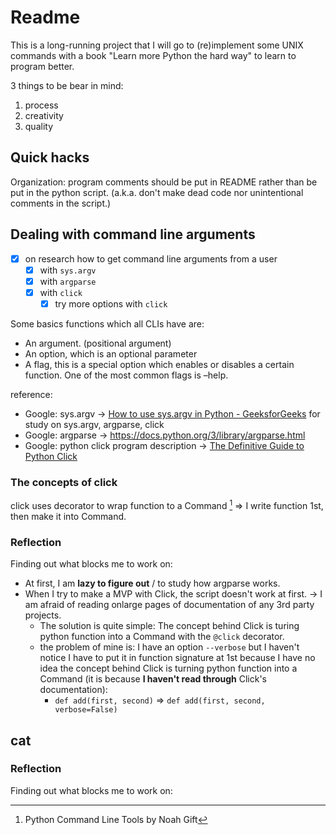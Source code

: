 # Readme

This is a long-running project that I will go to (re)implement some UNIX commands with a book "Learn more Python the hard way" to learn to program better.

3 things to be bear in mind:
1. process
2. creativity
3. quality

## Quick hacks

Organization: program comments should be put in README rather than be put in the python script. (a.k.a. don't make dead code nor unintentional comments in the script.)

## Dealing with command line arguments

- [x] on research how to get command line arguments from a user
    - [x] with `sys.argv`
    - [x] with `argparse`
    - [x] with `click`
        - [x] try more options with `click` 

Some basics functions which all CLIs have are:
- An argument. (positional argument)
- An option, which is an optional parameter
- A flag, this is a special option which enables or disables a certain function. One of the most common flags is –help.

reference:
- Google: sys.argv -> [How to use sys.argv in Python - GeeksforGeeks](https://www.geeksforgeeks.org/how-to-use-sys-argv-in-python/) for study on sys.argv, argparse, click
- Google: argparse -> https://docs.python.org/3/library/argparse.html
- Google: python click program description -> [The Definitive Guide to Python Click](https://www.assemblyai.com/blog/the-definitive-guide-to-python-click/#:~:text=Click%2C%20or%20“Command%20Line%20Interface,loading%20of%20subcommands%20at%20runtime.)

### The concepts of click

click uses decorator to wrap function to a Command [^click]
=> I write function 1st, then make it into Command.

[^click]: Python Command Line Tools by Noah Gift 

### Reflection

Finding out what blocks me to work on:
- At first, I am **lazy to figure out** / to study how argparse works.
- When I try to make a MVP with Click, the script doesn't work at first. -> I am afraid of reading onlarge pages of documentation of any 3rd party projects.
    - The solution is quite simple: The concept behind Click is turing python function into a Command with the `@click` decorator.
    - the problem of mine is: I have an option `--verbose` but I haven't notice I have to put it in function signature at 1st because I have no idea the concept behind Click is turning python function into a Command (it is because **I haven't read through** Click's documentation):
        - `def add(first, second)` => `def add(first, second, verbose=False)` 


## cat


### Reflection

Finding out what blocks me to work on:
